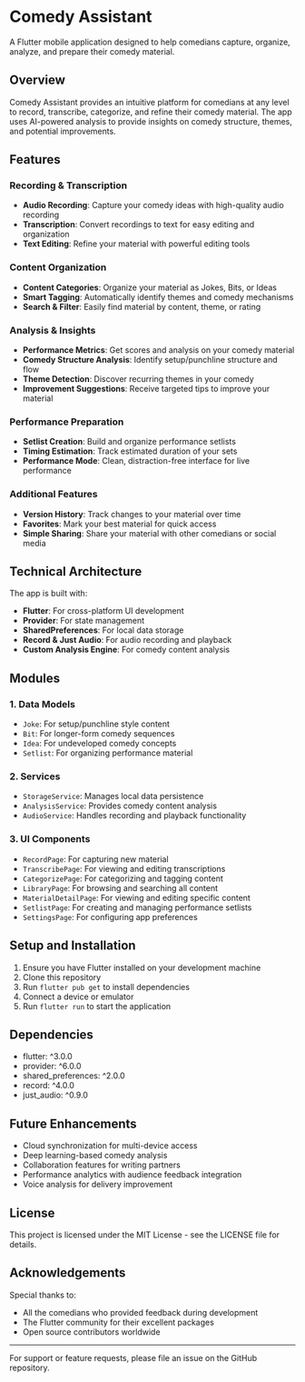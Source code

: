 # Comedy Assistant

A Flutter mobile application designed to help comedians capture, organize, analyze, and prepare their comedy material.

## Overview

Comedy Assistant provides an intuitive platform for comedians at any level to record, transcribe, categorize, and refine their comedy material. The app uses AI-powered analysis to provide insights on comedy structure, themes, and potential improvements.

## Features

### Recording & Transcription
- **Audio Recording**: Capture your comedy ideas with high-quality audio recording
- **Transcription**: Convert recordings to text for easy editing and organization
- **Text Editing**: Refine your material with powerful editing tools

### Content Organization
- **Content Categories**: Organize your material as Jokes, Bits, or Ideas
- **Smart Tagging**: Automatically identify themes and comedy mechanisms
- **Search & Filter**: Easily find material by content, theme, or rating

### Analysis & Insights
- **Performance Metrics**: Get scores and analysis on your comedy material
- **Comedy Structure Analysis**: Identify setup/punchline structure and flow
- **Theme Detection**: Discover recurring themes in your comedy
- **Improvement Suggestions**: Receive targeted tips to improve your material

### Performance Preparation
- **Setlist Creation**: Build and organize performance setlists
- **Timing Estimation**: Track estimated duration of your sets
- **Performance Mode**: Clean, distraction-free interface for live performance

### Additional Features
- **Version History**: Track changes to your material over time
- **Favorites**: Mark your best material for quick access
- **Simple Sharing**: Share your material with other comedians or social media

## Technical Architecture

The app is built with:
- **Flutter**: For cross-platform UI development
- **Provider**: For state management
- **SharedPreferences**: For local data storage
- **Record & Just Audio**: For audio recording and playback
- **Custom Analysis Engine**: For comedy content analysis

## Modules

### 1. Data Models
- `Joke`: For setup/punchline style content
- `Bit`: For longer-form comedy sequences
- `Idea`: For undeveloped comedy concepts
- `Setlist`: For organizing performance material

### 2. Services
- `StorageService`: Manages local data persistence
- `AnalysisService`: Provides comedy content analysis
- `AudioService`: Handles recording and playback functionality

### 3. UI Components
- `RecordPage`: For capturing new material
- `TranscribePage`: For viewing and editing transcriptions
- `CategorizePage`: For categorizing and tagging content
- `LibraryPage`: For browsing and searching all content
- `MaterialDetailPage`: For viewing and editing specific content
- `SetlistPage`: For creating and managing performance setlists
- `SettingsPage`: For configuring app preferences

## Setup and Installation

1. Ensure you have Flutter installed on your development machine
2. Clone this repository
3. Run `flutter pub get` to install dependencies
4. Connect a device or emulator
5. Run `flutter run` to start the application

## Dependencies

- flutter: ^3.0.0
- provider: ^6.0.0
- shared_preferences: ^2.0.0
- record: ^4.0.0
- just_audio: ^0.9.0

## Future Enhancements

- Cloud synchronization for multi-device access
- Deep learning-based comedy analysis
- Collaboration features for writing partners
- Performance analytics with audience feedback integration
- Voice analysis for delivery improvement

## License

This project is licensed under the MIT License - see the LICENSE file for details.

## Acknowledgements

Special thanks to:
- All the comedians who provided feedback during development
- The Flutter community for their excellent packages
- Open source contributors worldwide

---

For support or feature requests, please file an issue on the GitHub repository.